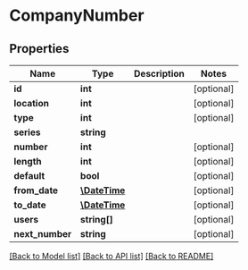# CompanyNumber

## Properties
Name | Type | Description | Notes
------------ | ------------- | ------------- | -------------
**id** | **int** |  | [optional] 
**location** | **int** |  | [optional] 
**type** | **int** |  | [optional] 
**series** | **string** |  | 
**number** | **int** |  | [optional] 
**length** | **int** |  | [optional] 
**default** | **bool** |  | [optional] 
**from_date** | [**\DateTime**](\DateTime.md) |  | [optional] 
**to_date** | [**\DateTime**](\DateTime.md) |  | [optional] 
**users** | **string[]** |  | [optional] 
**next_number** | **string** |  | [optional] 

[[Back to Model list]](../README.md#documentation-for-models) [[Back to API list]](../README.md#documentation-for-api-endpoints) [[Back to README]](../README.md)


